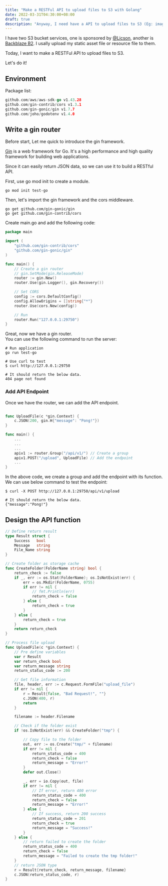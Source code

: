```yaml
---
title: "Make a RESTFul API to upload files to S3 with Golang"
date: 2022-03-31T04:30:00+08:00
draft: true
description: "Anyway, I need have a API to upload files to S3 (Eg: image, iso file ...etc)"
---
```


I have two S3 bucket services, one is sponsored by [@Licson](https://licson.net/), another is [Backblaze B2](https://www.backblaze.com/b2/cloud-storage.html).
I usally upload my static asset file or resource file to them.

Today, I want to make a RESTFul API to upload files to S3.

Let's do it!

## Environment

Package list:

```go
github.com/aws/aws-sdk-go v1.43.28
github.com/gin-contrib/cors v1.3.1
github.com/gin-gonic/gin v1.7.7
github.com/joho/godotenv v1.4.0
```

## Write a gin router

Before start, Let me quick to introduce the gin framework.

[Gin](https://github.com/gin-gonic/gin) is a web framework for Go. It's a high performance and high quality framework for building web applications.

Since it can easily return JSON data, so we can use it to build a RESTful API.

First, use go mod init to create a module.

```shell
go mod init test-go
```

Then, let's import the gin framework and the cors middleware.

```shell
go get github.com/gin-gonic/gin
go get github.com/gin-contrib/cors
```

Create main.go and add the following code:

```go
package main

import (
	"github.com/gin-contrib/cors"
	"github.com/gin-gonic/gin"
)

func main() {
	// Create a gin router
	// gin.SetMode(gin.ReleaseMode)
	router := gin.New()
	router.Use(gin.Logger(), gin.Recovery())

	// Set CORS
	config := cors.DefaultConfig()
	config.AllowOrigins = []string{"*"}
	router.Use(cors.New(config))

	// Run
	router.Run("127.0.0.1:29750")
}
```

Great, now we have a gin router.  
You can use the following command to run the server:

```shell
# Run application
go run test-go

# Use curl to test
$ curl http://127.0.0.1:29750

# It should return the below data.
404 page not found
```

### Add API Endpoint

Once we have the router, we can add the API endpoint.

```go

func UploadFile(c *gin.Context) {
	c.JSON(200, gin.H{"message": "Pong!"})
}

func main() {
    ...
    ...
    ...
    apiv1 := router.Group("/api/v1/") // Create a group
    apiv1.POST("/upload", UploadFile) // Add the endpoint
    ...
}
```

In the above code, we create a group and add the endpoint with its function.  
We can use below command to test the endpoint:

```shell
$ curl -X POST http://127.0.0.1:29750/api/v1/upload

# It should return the below data.
{"message":"Pong!"}
```

## Design the API function

```go
// Define return result
type Result struct {
	Success   bool
	Message   string
	File_Name string
}

// Create folder as storage cache
func CreateFolder(FolderName string) bool {
	return_check := false
	if _, err := os.Stat(FolderName); os.IsNotExist(err) {
		err = os.Mkdir(FolderName, 0755)
		if err != nil {
			// fmt.Println(err)
			return_check = false
		} else {
			return_check = true
		}
	} else {
		return_check = true
	}
	return return_check
}

// Process file upload
func UploadFile(c *gin.Context) {
    // Pre define variables
	var r Result
	var return_check bool
	var return_message string
	return_status_code := 200

    // Get file information
	file, header, err := c.Request.FormFile("upload_file")
	if err != nil {
		r = Result{false, "Bad Request!", ""}
		c.JSON(400, r)
		return
	}

	filename := header.Filename

    // Check if the folder exist
	if !os.IsNotExist(err) && CreateFolder("tmp") {

        // Copy file to the folder
		out, err := os.Create("tmp/" + filename)
		if err != nil {
			return_status_code = 400
			return_check = false
			return_message = "Error!"
		}
		defer out.Close()

		_, err = io.Copy(out, file)
		if err != nil {
            // If error, return 400 error
			return_status_code = 400
			return_check = false
			return_message = "Error!"
		} else {
            // If success, return 200 success
			return_status_code = 201
			return_check = true
			return_message = "Success!"
		}
	} else {
        // return failed to create the folder
		return_status_code = 400
		return_check = false
		return_message = "Failed to create the tmp folder!"
	}
    // return JSON type
	r = Result{return_check, return_message, filename}
	c.JSON(return_status_code, r)
}
```